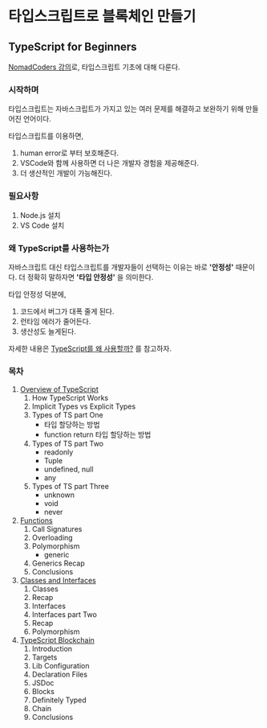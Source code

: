 # 타입스크립트로 블록체인 만들기
## TypeScript for Beginners

[NomadCoders 강의](https://nomadcoders.co/typescript-for-beginners)로, 타입스크립트 기초에 대해 다룬다.

### 시작하며

타입스크립트는 자바스크립트가 가지고 있는 여러 문제를 해결하고 보완하기 위해 만들어진 언어이다.

타입스크립트를 이용하면,
1. human error로 부터 보호해준다.
2. VSCode와 함께 사용하면 더 나은 개발자 경험을 제공해준다.
3. 더 생산적인 개발이 가능해진다.

### 필요사항

1. Node.js 설치
2. VS Code 설치

### 왜 TypeScript를 사용하는가

자바스크립트 대신 타입스크립트를 개발자들이 선택하는 이유는 바로 **'안정성'** 때문이다. 더 정확히 말하자면 **'타입 안정성'** 을 의미한다.

타입 안정성 덕분에,
1. 코드에서 버그가 대폭 줄게 된다.
2. 런타임 에러가 줄어든다.
3. 생산성도 늘게된다.

자세한 내용은 [TypeScript를 왜 사용할까?](https://nollae.github.io/posts/ts-01/) 를 참고하자.


### 목차

1. [Overview of TypeScript](./01_00_Overview.md)
    1. How TypeScript Works
    2. Implicit Types vs Explicit Types
    3. Types of TS part One
        - 타입 할당하는 방법
        - function return 타입 할당하는 방법
    4. Types of TS part Two
        - readonly
        - Tuple
        - undefined, null
        - any
    5. Types of TS part Three
        - unknown
        - void
        - never
2. [Functions](./02_00_Functions.md)
    1. Call Signatures
    2. Overloading
    3. Polymorphism
        - generic
    4. Generics Recap
    5. Conclusions
3. [Classes and Interfaces](./03_00_Class_Interface.md)
    1. Classes
    2. Recap
    3. Interfaces
    4. Interfaces part Two
    5. Recap
    6. Polymorphism
4. [TypeScript Blockchain](./04_00_Blockchain.md)
    1. Introduction
    2. Targets
    3. Lib Configuration
    4. Declaration Files
    5. JSDoc
    6. Blocks
    7. Definitely Typed
    8. Chain
    9. Conclusions